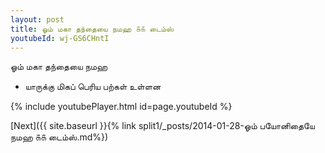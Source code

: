 ```yaml
---
layout: post
title: ஓம் மகா தந்தையை நமஹ ௧௧ டைம்ஸ்
youtubeId: wj-GS6CHntI
---
```

 
 
 ஓம் மகா தந்தையை நமஹ  
 
 -  யாருக்கு மிகப் பெரிய பற்கள் உள்ளன 
 
  
 
  
 
 
 
 
 
 


{% include youtubePlayer.html id=page.youtubeId %}
 
[Next]({{ site.baseurl }}{% link  split1/_posts/2014-01-28-ஓம் பயோனிதையே நமஹ ௧௧ டைம்ஸ்.md%})
 
